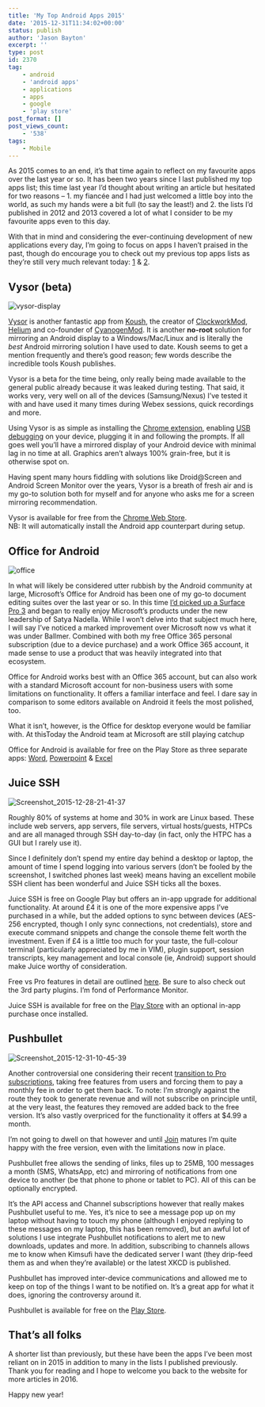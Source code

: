 ```yaml
---
title: 'My Top Android Apps 2015'
date: '2015-12-31T11:34:02+00:00'
status: publish
author: 'Jason Bayton'
excerpt: ''
type: post
id: 2370
tag:
    - android
    - 'android apps'
    - applications
    - apps
    - google
    - 'play store'
post_format: []
post_views_count:
    - '538'
tags:
    - Mobile
---
```

As 2015 comes to an end, it’s that time again to reflect on my favourite apps over the last year or so. It has been two years since I last published my top apps list; this time last year I’d thought about writing an article but hesitated for two reasons – 1. my fiancée and I had just welcomed a little boy into the world, as such my hands were a bit full (to say the least!) and 2. the lists I’d published in 2012 and 2013 covered a lot of what I consider to be my favourite apps even to this day.

With that in mind and considering the ever-continuing development of new applications every day, I’m going to focus on apps I haven’t praised in the past, though do encourage you to check out my previous top apps lists as they’re still very much relevant today: [1](/2012/12/my-top-android-apps-1212/) &amp; [2](/2013/12/my-top-android-apps-1213/).

Vysor (beta)
------------

![vysor-display](https://bucket.bayton.uk-lon1.upcloudobjects.com/uploads/2015/12/vysor-display.png)

[Vysor](//www.vysor.io/) is another fantastic app from [Koush](http://plus.google.com/u/0/110558071969009568835/posts), the creator of [ClockworkMod](http://www.clockworkmod.com/rommanager), [Helium](http://clockworkmod.com/carbon) and co-founder of [CyanogenMod](https://lineageos.org/). It is another **no-root** solution for mirroring an Android display to a Windows/Mac/Linux and is literally the *best* Android mirroring solution I have used to date. Koush seems to get a mention frequently and there’s good reason; few words describe the incredible tools Koush publishes.

Vysor is a beta for the time being, only really being made available to the general public already because it was leaked during testing. That said, it works very, very well on all of the devices (Samsung/Nexus) I’ve tested it with and have used it many times during Webex sessions, quick recordings and more.

Using Vysor is as simple as installing the [Chrome extension](//chrome.google.com/webstore/detail/vysor-beta/gidgenkbbabolejbgbpnhbimgjbffefm), enabling [USB debugging](//developer.android.com/tools/device.html) on your device, plugging it in and following the prompts. If all goes well you’ll have a mirrored display of your Android device with minimal lag in no time at all. Graphics aren’t always 100% grain-free, but it is otherwise spot on.

Having spent many hours fiddling with solutions like Droid@Screen and Android Screen Monitor over the years, Vysor is a breath of fresh air and is my go-to solution both for myself and for anyone who asks me for a screen mirroring recommendation.

Vysor is available for free from the [Chrome Web Store](http://chrome.google.com/webstore/detail/vysor-beta/gidgenkbbabolejbgbpnhbimgjbffefm).  
NB: It will automatically install the Android app counterpart during setup.

Office for Android
------------------

![office](https://bucket.bayton.uk-lon1.upcloudobjects.com/uploads/2015/12/office.png)

In what will likely be considered utter rubbish by the Android community at large, Microsoft’s Office for Android has been one of my go-to document editing suites over the last year or so. In this time [I’d picked up a Surface Pro 3](/2015/09/thoughts-on-the-surface-pro-3/) and began to really enjoy Microsoft’s products under the new leadership of Satya Nadella. While I won’t delve into that subject much here, I will say I’ve noticed a marked improvement over Microsoft now vs what it was under Ballmer. Combined with both my free Office 365 personal subscription (due to a device purchase) and a work Office 365 account, it made sense to use a product that was heavily integrated into that ecosystem.

Office for Android works best with an Office 365 account, but can also work with a standard Microsoft account for non-business users with some limitations on functionality. It offers a familiar interface and feel. I dare say in comparison to some editors available on Android it feels the most polished, too.

What it isn’t, however, is the Office for desktop everyone would be familiar with. At thisToday the Android team at Microsoft are still playing catchup

Office for Android is available for free on the Play Store as three separate apps: [Word](https://play.google.com/store/apps/details?id=com.microsoft.office.word), [Powerpoint](https://play.google.com/store/apps/details?id=com.microsoft.office.powerpoint) &amp; [Excel](https://play.google.com/store/apps/details?id=com.microsoft.office.excel)

Juice SSH
---------

![Screenshot_2015-12-28-21-41-37](https://bucket.bayton.uk-lon1.upcloudobjects.com/uploads/2015/12/Screenshot_2015-12-28-21-41-37.png)

Roughly 80% of systems at home and 30% in work are Linux based. These include web servers, app servers, file servers, virtual hosts/guests, HTPCs and are all managed through SSH day-to-day (in fact, only the HTPC has a GUI but I rarely use it).

Since I definitely don’t spend my entire day behind a desktop or laptop, the amount of time I spend logging into various servers (don’t be fooled by the screenshot, I switched phones last week) means having an excellent mobile SSH client has been wonderful and Juice SSH ticks all the boxes.

Juice SSH is free on Google Play but offers an in-app upgrade for additional functionality. At around £4 it is one of the more expensive apps I’ve purchased in a while, but the added options to sync between devices (AES-256 encrypted, though I only sync connections, not credentials), store and execute command snippets and change the console theme felt worth the investment. Even if £4 is a little too much for your taste, the full-colour terminal (particularly appreciated by me in VIM), plugin support, session transcripts, key management and local console (ie, Android) support should make Juice worthy of consideration.

Free vs Pro features in detail are outlined [here](https://juicessh.com/features). Be sure to also check out the 3rd party plugins. I’m fond of Performance Monitor.

Juice SSH is available for free on the [Play Store](https://play.google.com/store/apps/details?id=com.sonelli.juicessh) with an optional in-app purchase once installed.

Pushbullet
----------

![Screenshot_2015-12-31-10-45-39](https://bucket.bayton.uk-lon1.upcloudobjects.com/uploads/2015/12/Screenshot_2015-12-31-10-45-39.png)

Another controversial one considering their recent [transition to Pro subscriptions](http://thenextweb.com/dd/2015/11/17/pushbullets-new-paywall-is-a-perfect-example-of-how-not-to-monetize-an-app/#gref), taking free features from users and forcing them to pay a monthly fee in order to get them back. To note: I’m strongly against the route they took to generate revenue and will not subscribe on principle until, at the very least, the features they removed are added back to the free version. It’s also vastly overpriced for the functionality it offers at $4.99 a month.

I’m not going to dwell on that however and until [Join](https://plus.google.com/communities/110193399489813640793) matures I’m quite happy with the free version, even with the limitations now in place.

Pushbullet free allows the sending of links, files up to 25MB, 100 messages a month (SMS, WhatsApp, etc) and mirroring of notifications from one device to another (be that phone to phone or tablet to PC). All of this can be optionally encrypted.

It’s the API access and Channel subscriptions however that really makes Pushbullet useful to me. Yes, it’s nice to see a message pop up on my laptop without having to touch my phone (although I enjoyed replying to these messages on my laptop, this has been removed), but an awful lot of solutions I use integrate Pushbullet notifications to alert me to new downloads, updates and more. In addition, subscribing to channels allows me to know when Kimsufi have the dedicated server I want (they drip-feed them as and when they’re available) or the latest XKCD is published.

Pushbullet has improved inter-device communications and allowed me to keep on top of the things I want to be notified on. It’s a great app for what it does, ignoring the controversy around it.

Pushbullet is available for free on the [Play Store](https://play.google.com/store/apps/details?id=com.pushbullet.android).

That’s all folks
----------------

A shorter list than previously, but these have been the apps I’ve been most reliant on in 2015 in addition to many in the lists I published previously. Thank you for reading and I hope to welcome you back to the website for more articles in 2016.

Happy new year!